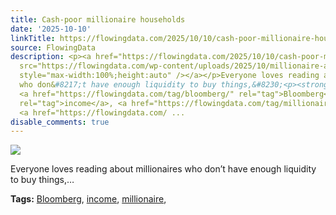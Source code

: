 ```yaml
---
title: Cash-poor millionaire households
date: '2025-10-10'
linkTitle: https://flowingdata.com/2025/10/10/cash-poor-millionaire-households/
source: FlowingData
description: <p><a href="https://flowingdata.com/2025/10/10/cash-poor-millionaire-households/"><img
  src="https://flowingdata.com/wp-content/uploads/2025/10/millionaire-assets-750x686.png"
  style="max-width:100%;height:auto" /></a></p>Everyone loves reading about millionaires
  who don&#8217;t have enough liquidity to buy things,&#8230;<p><strong>Tags:</strong>
  <a href="https://flowingdata.com/tag/bloomberg/" rel="tag">Bloomberg</a>, <a href="https://flowingdata.com/tag/income/"
  rel="tag">income</a>, <a href="https://flowingdata.com/tag/millionaire/" rel="tag">millionaire</a>,
  <a href="https://flowingdata.com/ ...
disable_comments: true
---
```

<p><a href="https://flowingdata.com/2025/10/10/cash-poor-millionaire-households/"><img src="https://flowingdata.com/wp-content/uploads/2025/10/millionaire-assets-750x686.png" style="max-width:100%;height:auto" /></a></p>Everyone loves reading about millionaires who don&#8217;t have enough liquidity to buy things,&#8230;<p><strong>Tags:</strong> <a href="https://flowingdata.com/tag/bloomberg/" rel="tag">Bloomberg</a>, <a href="https://flowingdata.com/tag/income/" rel="tag">income</a>, <a href="https://flowingdata.com/tag/millionaire/" rel="tag">millionaire</a>, <a href="https://flowingdata.com/ ...